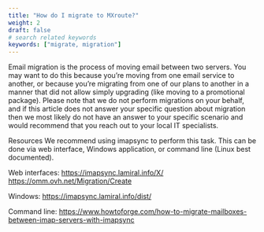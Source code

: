 ```yaml
---
title: "How do I migrate to MXroute?"
weight: 2
draft: false
# search related keywords
keywords: ["migrate, migration"]
---
```


Email migration is the process of moving email between two servers. You may want to do this because you’re moving from one email service to another, or because you’re migrating from one of our plans to another in a manner that did not allow simply upgrading (like moving to a promotional package). Please note that we do not perform migrations on your behalf, and if this article does not answer your specific question about migration then we most likely do not have an answer to your specific scenario and would recommend that you reach out to your local IT specialists.

Resources
We recommend using imapsync to perform this task. This can be done via web interface, Windows application, or command line (Linux best documented).

Web interfaces: https://imapsync.lamiral.info/X/ https://omm.ovh.net/Migration/Create

Windows: https://imapsync.lamiral.info/dist/

Command line: https://www.howtoforge.com/how-to-migrate-mailboxes-between-imap-servers-with-imapsync